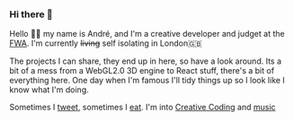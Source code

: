 ### Hi there 👋

Hello 👋🏻 my name is André, and I'm a creative developer and judget at the [FWA](https://thefwa.com). I'm currently ~~living~~ self isolating in London🇬🇧

The projects I can share, they end up in here, so have a look around. Its a bit of a mess from a WebGL2.0 3D engine to React stuff, there's a bit of everything here. One day when I'm famous I'll tidy things up so I look like I know what I'm doing.

Sometimes I [tweet](https://twitter.com/andrevenancio), sometimes I [eat](https://www.instagram.com/_andrevenancio/).
I'm into [Creative Coding](https://creative-coding.com) and [music](https://mod-synth.io)

<!--
**andrevenancio/andrevenancio** is a ✨ _special_ ✨ repository because its `README.md` (this file) appears on your GitHub profile.

Here are some ideas to get you started:

- 🔭 I’m currently working on ...
- 🌱 I’m currently learning ...
- 👯 I’m looking to collaborate on ...
- 🤔 I’m looking for help with ...
- 💬 Ask me about ...
- 📫 How to reach me: ...
- 😄 Pronouns: ...
- ⚡ Fun fact: ...
-->
